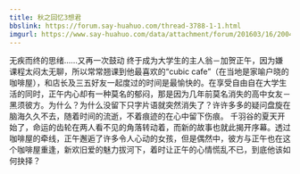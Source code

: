 ```yaml
---
title: 秋之回忆3想君
bbslink: https://forum.say-huahuo.com/thread-3788-1-1.html
imgurl: https://www.say-huahuo.com/data/attachment/forum/201603/16/200418esb9dv73kngde7bj.jpg
---
```


无疾而终的思绪……又再一次鼓动
终于成为大学生的主人翁－加贺正午，因为嫌课程太闷太无聊，所以常常翘课到他最喜欢的“cubic cafe”（在当地是家喻户晓的咖啡屋），和店长及三五好友一起度过的时间是最愉快的。在享受自由自在大学生活的同时，正午内心却有一种莫名的郁闷，那是因为几年前莫名消失的高中女友－黑须彼方。为什么？为什么没留下只字片语就突然消失了？许许多多的疑问盘旋在脑海久久不去，随着时间的流逝，不着痕迹的在心中留下伤痕。
千羽谷的夏天开始了，命运的齿轮在两人看不见的角落转动着，而新的故事也就此揭开序幕。透过咖啡屋的牵线，正午邂逅了许多令人心动的女孩，但是偶然中，彼方与正午也在这个咖啡屋重逢，新欢旧爱的魅力拔河下，着时让正午的心情慌乱不已，到底他该如何抉择？<!--more-->
